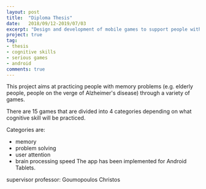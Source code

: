 ```yaml
---
layout: post
title:  "Diploma Thesis"
date:   2018/09/12-2019/07/03 
excerpt: "Design and development of mobile games to support people with memory problems"
project: true
tag:
- thesis
- cognitive skills
- serious games
- android
comments: true
---
```




     
This project aims at practicing people with memory problems (e.g. elderly people, people on the verge of Alzheimer's disease) through a variety of games. 

There are 15 games that are divided into 4 categories depending on what cognitive skill will be practiced. 

Categories are: 
- memory 
- problem solving
- user attention
- brain processing speed
The app has been implemented for Android Tablets.

supervisor professor: Goumopoulos Christos
